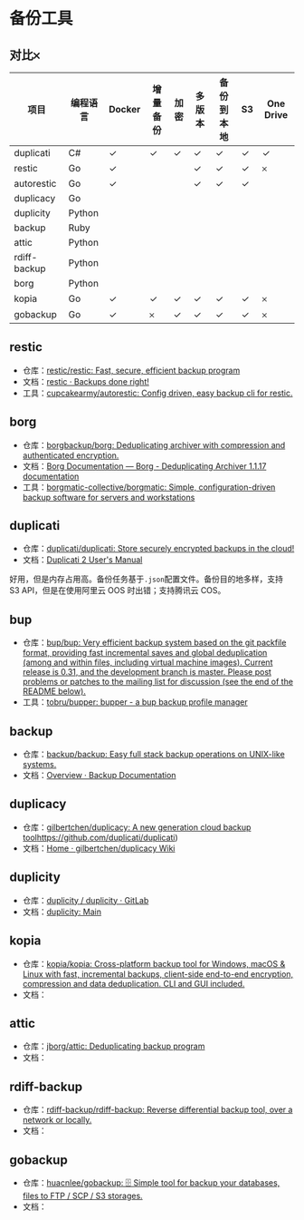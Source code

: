 # 备份工具

## 对比𐄂

| 项目         | 编程语言 | Docker | 增量备份 | 加密 | 多版本 | 备份到本地 | S3   | One Drive |
| ------------ | -------- | ------ | -------- | ---- | ------ | ---------- | ---- | --------- |
| duplicati    | C#       | ✓      | ✓        | ✓    | ✓      | ✓          | ✓    | ✓         |
| restic       | Go       | ✓      |          |      | ✓      | ✓          | ✓    | 𐄂         |
| autorestic   | Go       | ✓      |          |      | ✓      | ✓          | ✓    |           |
| duplicacy    | Go       |        |          |      |        |            |      |           |
| duplicity    | Python   |        |          |      |        |            |      |           |
| backup       | Ruby     |        |          |      |        |            |      |           |
| attic        | Python   |        |          |      |        |            |      |           |
| rdiff-backup | Python   |        |          |      |        |            |      |           |
| borg         | Python   |        |          |      |        |            |      |           |
| kopia        | Go       | ✓      | ✓        | ✓    | ✓      | ✓          | ✓    | 𐄂         |
| gobackup     | Go       | ✓      | 𐄂        | ✓    | ✓      | ✓          | ✓    | 𐄂         |

## restic

- 仓库：[restic/restic: Fast, secure, efficient backup program](https://github.com/restic/restic)
- 文档：[restic · Backups done right!](https://restic.net/)
- 工具：[cupcakearmy/autorestic: Config driven, easy backup cli for restic.](https://github.com/cupcakearmy/autorestic)

## borg

- 仓库：[borgbackup/borg: Deduplicating archiver with compression and authenticated encryption.](https://github.com/borgbackup/borg)
- 文档：[Borg Documentation — Borg - Deduplicating Archiver 1.1.17 documentation](https://borgbackup.readthedocs.io/en/stable/)
- 工具：[borgmatic-collective/borgmatic: Simple, configuration-driven backup software for servers and workstations](https://github.com/borgmatic-collective/borgmatic)

## duplicati

- 仓库：[duplicati/duplicati: Store securely encrypted backups in the cloud!](https://github.com/duplicati/duplicati)
- 文档：[Duplicati 2 User's Manual](https://duplicati.readthedocs.io/en/latest/)

好用，但是内存占用高。备份任务基于`.json`配置文件。备份目的地多样，支持 S3 API，但是在使用阿里云 OOS 时出错；支持腾讯云 COS。

## bup

- 仓库：[bup/bup: Very efficient backup system based on the git packfile format, providing fast incremental saves and global deduplication (among and within files, including virtual machine images). Current release is 0.31, and the development branch is master. Please post problems or patches to the mailing list for discussion (see the end of the README below).](https://github.com/bup/bup)
- 工具：[tobru/bupper: bupper - a bup backup profile manager](https://github.com/tobru/bupper)

## backup

- 仓库：[backup/backup: Easy full stack backup operations on UNIX-like systems.](https://github.com/backup/backup)
- 文档：[Overview · Backup Documentation](https://backup.github.io/backup/v4/)

## duplicacy

- 仓库：[gilbertchen/duplicacy: A new generation cloud backup tool](https://github.com/gilbertchen/duplicacy)https://github.com/duplicati/duplicati)
- 文档：[Home · gilbertchen/duplicacy Wiki](https://github.com/gilbertchen/duplicacy/wiki)

## duplicity

- 仓库：[duplicity / duplicity · GitLab](https://gitlab.com/duplicity/duplicity)
- 文档：[duplicity: Main](https://duplicity.gitlab.io/duplicity-web/index.html)

## kopia

- 仓库：[kopia/kopia: Cross-platform backup tool for Windows, macOS & Linux with fast, incremental backups, client-side end-to-end encryption, compression and data deduplication. CLI and GUI included.](https://github.com/kopia/kopia)
- 文档：

## attic

- 仓库：[jborg/attic: Deduplicating backup program](https://github.com/jborg/attic)
- 文档：

## rdiff-backup

- 仓库：[rdiff-backup/rdiff-backup: Reverse differential backup tool, over a network or locally.](https://github.com/rdiff-backup/rdiff-backup)
- 文档：

## gobackup

- 仓库：[huacnlee/gobackup: 🗄 Simple tool for backup your databases, files to FTP / SCP / S3 storages.](https://github.com/huacnlee/gobackup)
- 文档：
